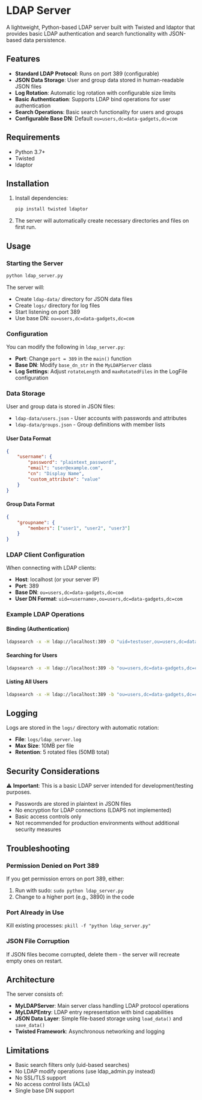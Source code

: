 # LDAP Server

A lightweight, Python-based LDAP server built with Twisted and ldaptor that provides basic LDAP authentication and search functionality with JSON-based data persistence.

## Features

- **Standard LDAP Protocol**: Runs on port 389 (configurable)
- **JSON Data Storage**: User and group data stored in human-readable JSON files
- **Log Rotation**: Automatic log rotation with configurable size limits
- **Basic Authentication**: Supports LDAP bind operations for user authentication
- **Search Operations**: Basic search functionality for users and groups
- **Configurable Base DN**: Default `ou=users,dc=data-gadgets,dc=com`

## Requirements

- Python 3.7+
- Twisted
- ldaptor

## Installation

1. Install dependencies:
   ```bash
   pip install twisted ldaptor
   ```

2. The server will automatically create necessary directories and files on first run.

## Usage

### Starting the Server

```bash
python ldap_server.py
```

The server will:
- Create `ldap-data/` directory for JSON data files
- Create `logs/` directory for log files
- Start listening on port 389
- Use base DN: `ou=users,dc=data-gadgets,dc=com`

### Configuration

You can modify the following in `ldap_server.py`:

- **Port**: Change `port = 389` in the `main()` function
- **Base DN**: Modify `base_dn_str` in the `MyLDAPServer` class
- **Log Settings**: Adjust `rotateLength` and `maxRotatedFiles` in the LogFile configuration

### Data Storage

User and group data is stored in JSON files:

- `ldap-data/users.json` - User accounts with passwords and attributes
- `ldap-data/groups.json` - Group definitions with member lists

#### User Data Format
```json
{
    "username": {
        "password": "plaintext_password",
        "email": "user@example.com",
        "cn": "Display Name",
        "custom_attribute": "value"
    }
}
```

#### Group Data Format
```json
{
    "groupname": {
        "members": ["user1", "user2", "user3"]
    }
}
```

### LDAP Client Configuration

When connecting with LDAP clients:

- **Host**: localhost (or your server IP)
- **Port**: 389
- **Base DN**: `ou=users,dc=data-gadgets,dc=com`
- **User DN Format**: `uid=<username>,ou=users,dc=data-gadgets,dc=com`

### Example LDAP Operations

#### Binding (Authentication)
```bash
ldapsearch -x -H ldap://localhost:389 -D "uid=testuser,ou=users,dc=data-gadgets,dc=com" -w password
```

#### Searching for Users
```bash
ldapsearch -x -H ldap://localhost:389 -b "ou=users,dc=data-gadgets,dc=com" "(uid=testuser)"
```

#### Listing All Users
```bash
ldapsearch -x -H ldap://localhost:389 -b "ou=users,dc=data-gadgets,dc=com" "(objectClass=*)"
```

## Logging

Logs are stored in the `logs/` directory with automatic rotation:

- **File**: `logs/ldap_server.log`
- **Max Size**: 10MB per file
- **Retention**: 5 rotated files (50MB total)

## Security Considerations

⚠️ **Important**: This is a basic LDAP server intended for development/testing purposes.

- Passwords are stored in plaintext in JSON files
- No encryption for LDAP connections (LDAPS not implemented)
- Basic access controls only
- Not recommended for production environments without additional security measures

## Troubleshooting

### Permission Denied on Port 389
If you get permission errors on port 389, either:
1. Run with sudo: `sudo python ldap_server.py`
2. Change to a higher port (e.g., 3890) in the code

### Port Already in Use
Kill existing processes: `pkill -f "python ldap_server.py"`

### JSON File Corruption
If JSON files become corrupted, delete them - the server will recreate empty ones on restart.

## Architecture

The server consists of:

- **MyLDAPServer**: Main server class handling LDAP protocol operations
- **MyLDAPEntry**: LDAP entry representation with bind capabilities  
- **JSON Data Layer**: Simple file-based storage using `load_data()` and `save_data()`
- **Twisted Framework**: Asynchronous networking and logging

## Limitations

- Basic search filters only (uid-based searches)
- No LDAP modify operations (use ldap_admin.py instead)
- No SSL/TLS support
- No access control lists (ACLs)
- Single base DN support
